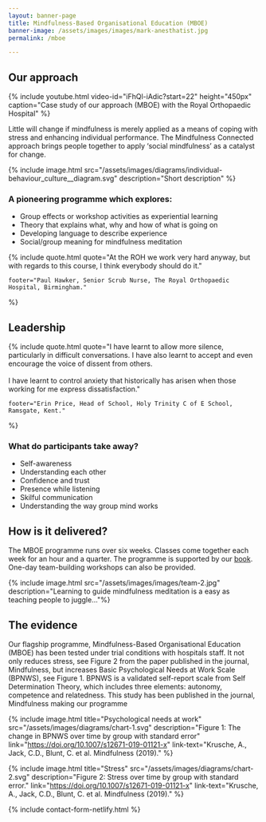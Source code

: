 ```yaml
---
layout: banner-page
title: Mindfulness-Based Organisational Education (MBOE)
banner-image: /assets/images/images/mark-anesthatist.jpg
permalink: /mboe

---
```

## Our approach

{% include youtube.html 
	video-id="iFhQl-iAdic?start=22" height="450px"
	caption="Case study of our approach (MBOE) with the Royal Orthopaedic Hospital" %}

Little will change if mindfulness is merely applied as a means of coping with stress and enhancing individual performance. The Mindfulness Connected approach brings people together to apply ‘social mindfulness’ as a catalyst for change.

{% include image.html
	src="/assets/images/diagrams/individual-behaviour_culture__diagram.svg"
	description="Short description"
%}

### A pioneering programme which explores:
* Group effects or workshop activities as experiential learning
* Theory that explains what, why and how of what is going on
* Developing language to describe experience
* Social/group meaning for mindfulness meditation

{% include quote.html
	quote="At the ROH we work very hard anyway, but with regards to this course, I think everybody should do it."
	
	footer="Paul Hawker, Senior Scrub Nurse, The Royal Orthopaedic Hospital, Birmingham."
%}

## Leadership

{% include quote.html
	quote="I have learnt to allow more silence, particularly in difficult conversations. I have also learnt to accept and even encourage the voice of dissent from others. 
	<br>
	<br>
	I have learnt to control anxiety that historically has arisen when those working for me express dissatisfaction."

	footer="Erin Price, Head of School, Holy Trinity C of E School, Ramsgate, Kent."
%}

### What do participants take away?
* Self-awareness
* Understanding each other
* Confidence and trust
* Presence while listening
* Skilful communication
* Understanding the way group mind works


## How is it delivered?
The MBOE programme runs over six weeks. Classes come together each week for an hour and a quarter. The programme is supported by our [book][1]. One-day team-building workshops can also be provided.

{% include image.html
	src="/assets/images/images/team-2.jpg"
	description="Learning to guide mindfulness meditation is a easy as teaching people to juggle..."%}

## The evidence

Our flagship programme, Mindfulness-Based Organisational Education (MBOE) has been tested under trial conditions with hospitals staff. It not only reduces stress, see Figure 2 from the paper published in the journal, Mindfulness, but increases Basic Psychological Needs at Work Scale (BPNWS), see Figure 1. BPNWS is a validated self-report scale from Self Determination Theory, which includes three elements: autonomy, competence and relatedness. This study has been published in the journal, Mindfulness making our programme 

{% include image.html title="Psychological needs at work" 
	src="/assets/images/diagrams/chart-1.svg" 
	description="Figure 1: The change in BPNWS over time by group with standard error"
	link="https://doi.org/10.1007/s12671-019-01121-x"
	link-text="Krusche, A., Jack, C.D., Blunt, C. et al. Mindfulness (2019)."
%}

{% include image.html title="Stress" 
	src="/assets/images/diagrams/chart-2.svg" 
	description="Figure 2: Stress over time by group with standard error."
	link="https://doi.org/10.1007/s12671-019-01121-x"
	link-text="Krusche, A., Jack, C.D., Blunt, C. et al. Mindfulness (2019)."
%}

{% include contact-form-netlify.html %} 

[1]: /social-mindfulness